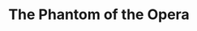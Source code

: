 ---
title: The Phantom of the Opera
poster: phantom.jpg
header: phantom-header.jpg
description: >-
  Andrew Lloyd Webber's masterwork is a timeless story of seduction and despair.
  Broadway’s longest running musical!
theater: Majestic Theatre
original_preview: 1988-01-09
original_opening: 1988-01-26
preview: 2021-10-22
opening: 2021-10-22
tonyaward: true
criticspick: false
tags: 
  - Musical
  - Broadway
  - Drama
  - Award Winning
trailer: 'https://www.youtube.com/watch?v=zqXaNYJ3JGg'
website: 'http://www.thephantomoftheopera.com/new-york'
tickets:
  - highlight: true
    info: 'http://www.phantombroadwaylottery.com'
    title: $40 Lottery
    type: digitalLottery
  - highlight: false
    info: >-
      On sale when the Majestic Theatre box office opens on a first-come,
      first-serve basis only if the performance is sold out. 10 AM
      Monday–Saturday; noon Sunday. Credit card. 2 tickets per person limit.
      Seat locations determined at the discretion of the box office.
    title: $27 Standing
    type: standing
  - highlight: false
    info: >-
      https://www.telecharge.com/Broadway/The-Phantom-of-the-Opera/Schedules-Prices
    title: $29-$179 
    type: regular
---